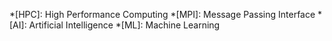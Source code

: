 *[HPC]: High Performance Computing
*[MPI]: Message Passing Interface
*[AI]: Artificial Intelligence 
*[ML]: Machine Learning
